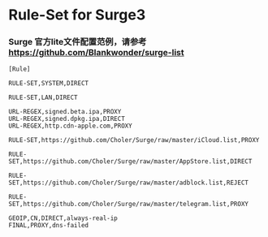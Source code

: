 # Rule-Set for Surge3

### Surge 官方lite文件配置范例，请参考 https://github.com/Blankwonder/surge-list

```
[Rule]

RULE-SET,SYSTEM,DIRECT

RULE-SET,LAN,DIRECT

URL-REGEX,signed.beta.ipa,PROXY
URL-REGEX,signed.dpkg.ipa,DIRECT
URL-REGEX,http.cdn-apple.com,PROXY

RULE-SET,https://github.com/Choler/Surge/raw/master/iCloud.list,PROXY

RULE-SET,https://github.com/Choler/Surge/raw/master/AppStore.list,DIRECT

RULE-SET,https://github.com/Choler/Surge/raw/master/adblock.list,REJECT

RULE-SET,https://github.com/Choler/Surge/raw/master/telegram.list,PROXY

GEOIP,CN,DIRECT,always-real-ip
FINAL,PROXY,dns-failed
